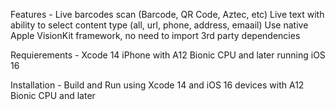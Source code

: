Features - 
Live barcodes scan (Barcode, QR Code, Aztec, etc)
Live text with ability to select content type (all, url, phone, address, emaail)
Use native Apple VisionKit framework, no need to import 3rd party dependencies

Requierements - 
Xcode 14
iPhone with A12 Bionic CPU and later running iOS 16

Installation - 
Build and Run using Xcode 14 and iOS 16 devices with A12 Bionic CPU and later
